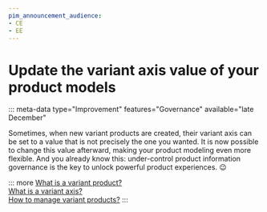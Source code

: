 ```yaml
---
pim_announcement_audience:
- CE
- EE
---
```


# Update the variant axis value of your product models
::: meta-data type="Improvement" features="Governance" available="late December"

Sometimes, when new variant products are created, their variant axis can be set to a value that is not precisely the one you wanted. It is now possible to change this value afterward, making your product modeling even more flexible. And you already know this: under-control product information governance is the key to unlock powerful product experiences. :wink:

::: more
[What is a variant product?](../articles/what-about-products-variants.html#what-is-a-variant-product)  
[What is a variant axis?](../articles/what-about-products-variants.html#what-is-a-family-variant)  
[How to manage variant products?](../articles/enrich-products-variants.html)
:::
